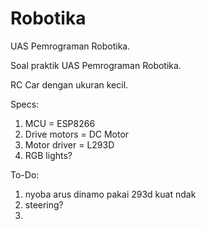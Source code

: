 # Robotika
UAS Pemrograman Robotika.

Soal praktik UAS Pemrograman Robotika.

RC Car dengan ukuran kecil.

Specs:
1. MCU = ESP8266
2. Drive motors = DC Motor
3. Motor driver = L293D
4. RGB lights?


To-Do:
1. nyoba arus dinamo pakai 293d kuat ndak
2. steering?
3. 
